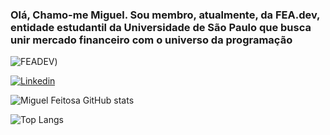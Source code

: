 ### Olá, Chamo-me Miguel. Sou membro, atualmente, da FEA.dev, entidade estudantil da Universidade de São Paulo que busca unir mercado financeiro com o universo da programação
![FEADEV](https://www.bing.com/images/search?view=detailV2&ccid=HkQU03B5&id=D4A11B85F3DD5E308BD9080D73BB55F330961F13&thid=OIP.HkQU03B5bG6L__E3OHXHngHaBO&mediaurl=https%3a%2f%2fyt3.googleusercontent.com%2fsjsn0uODjQVzH1Fgdw3D6szEXEM_DJfsWeyrgMBm3Bx8f8EvRTENgKpzwmsx8wfCfmb3IJRM%3dw2560-fcrop64%3d1%2c00005a57ffffa5a8-k-c0xffffffff-no-nd-rj&cdnurl=https%3a%2f%2fth.bing.com%2fth%2fid%2fR.1e4414d370796c6e8bfff1373875c79e%3frik%3dEx%252bWMPNVu3MNCA%26pid%3dImgRaw%26r%3d0&exph=424&expw=2560&q=fea+dev+banner&simid=608006020900545855&FORM=IRPRST&ck=1224B164E1904F326BD027589BDA54CB&selectedIndex=34&itb=0))

[![Linkedin](https://img.shields.io/badge/LinkedIn-0077B5?style=for-the-badge&logo=linkedin&logoColor=white)](www.linkedin.com/in/miguel-feitosa-b50b052b0)

![Miguel Feitosa GitHub stats](https://github-readme-stats.vercel.app/api?username=Miguelrfeitosa2&hide=contribs,prs)

![Top Langs](https://github-readme-stats.vercel.app/api/top-langs/?username=Miguelrfeitosa2&layout=compact)

